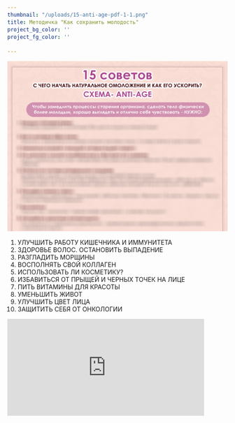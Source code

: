 ```yaml
---
thumbnail: "/uploads/15-anti-age-pdf-1-1.png"
title: Методичка "Как сохранить молодость"
project_bg_color: ''
project_fg_color: ''

---
```

![](/uploads/15-anti-age-pdf-1-1.png)

 1. УЛУЧШИТЬ РАБОТУ КИШЕЧНИКА И ИММУНИТЕТА
 2. ЗДОРОВЬЕ ВОЛОС. ОСТАНОВИТЬ ВЫПАДЕНИЕ
 3. РАЗГЛАДИТЬ МОРЩИНЫ
 4. ВОСПОЛНЯТЬ СВОЙ КОЛЛАГЕН
 5. ИСПОЛЬЗОВАТЬ ЛИ КОСМЕТИКУ?
 6. ИЗБАВИТЬСЯ ОТ ПРЫЩЕЙ И ЧЕРНЫХ ТОЧЕК НА ЛИЦЕ
 7. ПИТЬ ВИТАМИНЫ ДЛЯ КРАСОТЫ
 8. УМЕНЬШИТЬ ЖИВОТ
 9. УЛУЧШИТЬ ЦВЕТ ЛИЦА
10. ЗАЩИТИТЬ СЕБЯ ОТ ОНКОЛОГИИ

<iframe src="https://promo-money.ru/quickpay/shop-widget?writer=seller&targets=%D0%9C%D0%B5%D1%82%D0%BE%D0%B4%D0%B8%D1%87%D0%BA%D0%B0%20%22%D0%9A%D0%B0%D0%BA%20%D1%81%D0%BE%D1%85%D1%80%D0%B0%D0%BD%D0%B8%D1%82%D1%8C%20%D0%BC%D0%BE%D0%BB%D0%BE%D0%B4%D0%BE%D1%81%D1%82%D1%8C%22&targets-hint=&default-sum=390&button-text=12&payment-type-choice=on&fio=on&phone=on&hint=&successURL=https%3A%2F%2Fsama-sebe-doctor.ml%2Fpayment-accepted%2F&quickpay=shop&account=410016189735528" width="450" style="max-width:100%" height="222" frameborder="0" allowtransparency="true" scrolling="no"></iframe>
